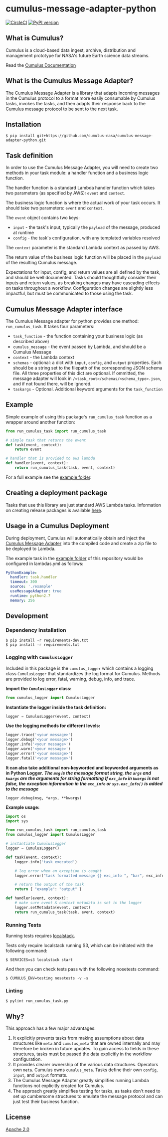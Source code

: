 # cumulus-message-adapter-python

[![CircleCI](https://circleci.com/gh/nasa/cumulus-message-adapter-python.svg?style=svg)](https://circleci.com/gh/nasa/cumulus-message-adapter-python)
[![PyPI version](https://badge.fury.io/py/cumulus-message-adapter-python.svg)](https://badge.fury.io/py/cumulus-message-adapter-python)


## What is Cumulus?

Cumulus is a cloud-based data ingest, archive, distribution and management
prototype for NASA's future Earth science data streams.

Read the [Cumulus Documentation](https://cumulus-nasa.github.io/)

## What is the Cumulus Message Adapter?

The Cumulus Message Adapter is a library that adapts incoming messages in the
Cumulus protocol to a format more easily consumable by Cumulus tasks, invokes
the tasks, and then adapts their response back to the Cumulus message protocol
to be sent to the next task.

## Installation

```
$ pip install git+https://github.com/cumulus-nasa/cumulus-message-adapter-python.git
```

## Task definition

In order to use the Cumulus Message Adapter, you will need to create two
methods in your task module: a handler function and a business logic function.

The handler function is a standard Lambda handler function which takes two
parameters (as specified by AWS): `event` and `context`.

The business logic function is where the actual work of your task occurs. It
should take two parameters: `event` and `context`.

The `event` object contains two keys:

  * `input` - the task's input, typically the `payload` of the message,
    produced at runtime
  * `config` - the task's configuration, with any templated variables
    resolved

The `context` parameter is the standard Lambda context as passed by AWS.

The return value of the business logic function will be placed in the
`payload` of the resulting Cumulus message.

Expectations for input, config, and return values are all defined by the task,
and should be well documented. Tasks should thoughtfully consider their inputs
and return values, as breaking changes may have cascading effects on tasks
throughout a workflow. Configuration changes are slightly less impactful, but
must be communicated to those using the task.

## Cumulus Message Adapter interface

The Cumulus Message adapter for python provides one method:
`run_cumulus_task`. It takes four parameters:

  * `task_function` - the function containing your business logic (as described
    above)
  * `cumulus_message` - the event passed by Lambda, and should be a Cumulus
    Message
  * `context` - the Lambda context
  * `schemas` - optional: a dict with `input`, `config`, and `output` properties. Each should be a string set to the filepath of the corresponding JSON schema file. All three properties of this dict are optional. If ommitted, the message adapter will look in `/<task_root>/schemas/<schema_type>.json`, and if not found there, will be ignored.
  * `taskargs` - Optional. Additional keyword arguments for the `task_function`

## Example

Simple example of using this package's `run_cumulus_task` function as a wrapper around another function:

```py
from run_cumulus_task import run_cumulus_task

# simple task that returns the event
def task(event, context):
    return event

# handler that is provided to aws lambda
def handler(event, context):
    return run_cumulus_task(task, event, context)
```

For a full example see the [example folder](./example).

## Creating a deployment package

Tasks that use this library are just standard AWS Lambda tasks. Information on
creating release packages is available [here](https://docs.aws.amazon.com/lambda/latest/dg/deployment-package-v2.html).

## Usage in a Cumulus Deployment

During deployment, Cumulus will automatically obtain and inject the [Cumulus Message Adapter](https://github.com/cumulus-nasa/cumulus-message-adapter) into the compiled code and create a zip file to be deployed to Lambda.

The example task in the [example folder](./example) of this repository would be configured in lambdas.yml as follows:

```yaml
PythonExample:
  handler: task.handler
  timeout: 300
  source: './example'
  useMessageAdapter: true
  runtime: python2.7
  memory: 256
```

## Development

### Dependency Installation

```
$ pip install -r requirements-dev.txt
$ pip install -r requirements.txt
```

### Logging with `CumulusLogger`

Included in this package is the `cumulus_logger` which contains a logging class `CumulusLogger` that standardizes the log format for Cumulus. Methods are provided to log error, fatal, warning, debug, info, and trace. 

**Import the `CumulusLogger` class:**

```python
from cumulus_logger import CumulusLogger
```

**Instantiate the logger inside the task definition:**

```python
logger = CumulusLogger(event, context)
```

**Use the logging methods for different levels:**

```python
logger.trace('<your message>')
logger.debug('<your message>')
logger.info('<your message>')
logger.warn('<your message>')
logger.error('<your message>')
logger.fatal('<your message>')
```

**It can also take additional non-keyworded and keyworded arguments as in Python Logger.**
***The `msg` is the message format string, the `args` and `kwargs` are the arguments for string formatting***
***If `exc_info` in `kwargs` is not false, the exception information in the `exc_info` or `sys.exc_info()` is added to the message***
```
logger.debug(msg, *args, **kwargs)
```

**Example usage:**

```python
import os
import sys

from run_cumulus_task import run_cumulus_task
from cumulus_logger import CumulusLogger

# instantiate CumulusLogger
logger = CumulusLogger()

def task(event, context):
    logger.info('task executed')

    # log error when an exception is caught
    logger.error("task formatted message {} exc_info ", "bar", exc_info=True)

    # return the output of the task
    return { "example": "output" }

def handler(event, context):
    # make sure event & context metadata is set in the logger
    logger.setMetadata(event, context)
    return run_cumulus_task(task, event, context)
```

### Running Tests

Running tests requires [localstack](https://github.com/localstack/localstack).

Tests only require localstack running S3, which can be initiated with the following command:

```
$ SERVICES=s3 localstack start
```

And then you can check tests pass with the following nosetests command:

```
$ CUMULUS_ENV=testing nosetests -v -s
```

### Linting

```
$ pylint run_cumulus_task.py
```

## Why?

This approach has a few major advantages:

1. It explicitly prevents tasks from making assumptions about data structures
   like `meta` and `cumulus_meta` that are owned internally and may therefore
   be broken in future updates. To gain access to fields in these structures,
   tasks must be passed the data explicitly in the workflow configuration.
1. It provides clearer ownership of the various data structures. Operators own
   `meta`. Cumulus owns `cumulus_meta`. Tasks define their own `config`,
   `input`, and `output` formats.
1. The Cumulus Message Adapter greatly simplifies running Lambda functions not
   explicitly created for Cumulus.
1. The approach greatly simplifies testing for tasks, as tasks don't need to
   set up cumbersome structures to emulate the message protocol and can just
   test their business function.

## License

[Apache 2.0](LICENSE)
